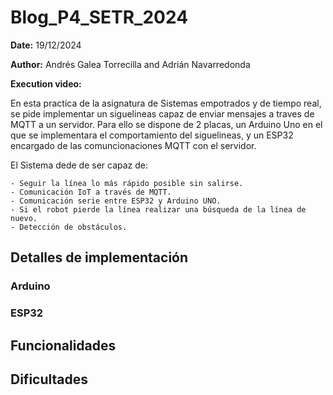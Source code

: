 # Blog_P4_SETR_2024

**Date:** 19/12/2024

**Author:** Andrés Galea Torrecilla and Adrián Navarredonda

**Execution video:** 

En esta practica de la asignatura de Sistemas empotrados y de tiempo real, se pide implementar un siguelineas capaz de enviar mensajes a traves de MQTT a un servidor. Para ello se dispone de 2 placas, un Arduino Uno en el que se implementara el comportamiento del siguelineas, y un ESP32 encargado de las comuncionaciones MQTT con el servidor. 

El Sistema dede de ser capaz de:

    - Seguir la línea lo más rápido posible sin salirse.
    - Comunicación IoT a través de MQTT.
    - Comunicación serie entre ESP32 y Arduino UNO.
    - Si el robot pierde la línea realizar una búsqueda de la línea de nuevo.
    - Detección de obstáculos.

## Detalles de implementación

### Arduino

### ESP32


## Funcionalidades

## Dificultades
